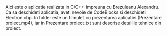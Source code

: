 Aici este o aplicatie realizata in C/C++ impreuna cu Brezuleanu Alexandru.
Ca sa deschideti aplicatia, aveti nevoie de CodeBlocks si deschideti Electron.cbp.
In folder este un filmulet cu prezentarea aplicatiei (Prezentare proiect.mp4), iar in Prezentare proiect.txt sunt descrise detaliile tehnice din proiect.
